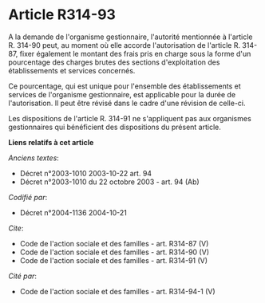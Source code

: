 # Article R314-93

A la demande de l'organisme gestionnaire, l'autorité mentionnée à l'article R. 314-90 peut, au moment où elle accorde
l'autorisation de l'article R. 314-87, fixer également le montant des frais pris en charge sous la forme d'un pourcentage des
charges brutes des sections d'exploitation des établissements et services concernés.

Ce pourcentage, qui est unique pour l'ensemble des établissements et services de l'organisme gestionnaire, est applicable
pour la durée de l'autorisation. Il peut être révisé dans le cadre d'une révision de celle-ci.

Les dispositions de l'article R. 314-91 ne s'appliquent pas aux organismes gestionnaires qui bénéficient des dispositions du
présent article.

**Liens relatifs à cet article**

_Anciens textes_:

  - Décret n°2003-1010 2003-10-22 art. 94
  - Décret n°2003-1010 du 22 octobre 2003 - art. 94 (Ab)

_Codifié par_:

  - Décret n°2004-1136 2004-10-21

_Cite_:

  - Code de l'action sociale et des familles - art. R314-87 (V)
  - Code de l'action sociale et des familles - art. R314-90 (V)
  - Code de l'action sociale et des familles - art. R314-91 (V)

_Cité par_:

  - Code de l'action sociale et des familles - art. R314-94-1 (V)
